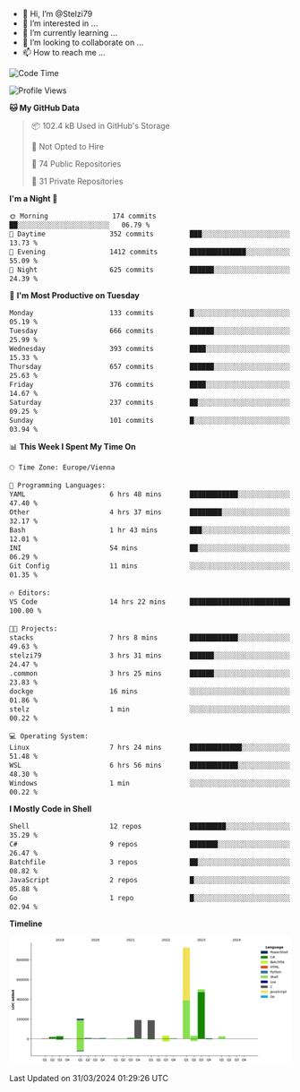 - 👋 Hi, I’m @Stelzi79
- 👀 I’m interested in ...
- 🌱 I’m currently learning ...
- 💞️ I’m looking to collaborate on ...
- 📫 How to reach me ...

<!--START_SECTION:waka-->
![Code Time](http://img.shields.io/badge/Code%20Time-967%20hrs%2059%20mins-blue)

![Profile Views](http://img.shields.io/badge/Profile%20Views-0-blue)

**🐱 My GitHub Data** 

> 📦 102.4 kB Used in GitHub's Storage 
 > 
> 🚫 Not Opted to Hire
 > 
> 📜 74 Public Repositories 
 > 
> 🔑 31 Private Repositories 
 > 
**I'm a Night 🦉** 

```text
🌞 Morning                174 commits         ██░░░░░░░░░░░░░░░░░░░░░░░   06.79 % 
🌆 Daytime                352 commits         ███░░░░░░░░░░░░░░░░░░░░░░   13.73 % 
🌃 Evening                1412 commits        ██████████████░░░░░░░░░░░   55.09 % 
🌙 Night                  625 commits         ██████░░░░░░░░░░░░░░░░░░░   24.39 % 
```
📅 **I'm Most Productive on Tuesday** 

```text
Monday                   133 commits         █░░░░░░░░░░░░░░░░░░░░░░░░   05.19 % 
Tuesday                  666 commits         ██████░░░░░░░░░░░░░░░░░░░   25.99 % 
Wednesday                393 commits         ████░░░░░░░░░░░░░░░░░░░░░   15.33 % 
Thursday                 657 commits         ██████░░░░░░░░░░░░░░░░░░░   25.63 % 
Friday                   376 commits         ████░░░░░░░░░░░░░░░░░░░░░   14.67 % 
Saturday                 237 commits         ██░░░░░░░░░░░░░░░░░░░░░░░   09.25 % 
Sunday                   101 commits         █░░░░░░░░░░░░░░░░░░░░░░░░   03.94 % 
```


📊 **This Week I Spent My Time On** 

```text
🕑︎ Time Zone: Europe/Vienna

💬 Programming Languages: 
YAML                     6 hrs 48 mins       ████████████░░░░░░░░░░░░░   47.40 % 
Other                    4 hrs 37 mins       ████████░░░░░░░░░░░░░░░░░   32.17 % 
Bash                     1 hr 43 mins        ███░░░░░░░░░░░░░░░░░░░░░░   12.01 % 
INI                      54 mins             ██░░░░░░░░░░░░░░░░░░░░░░░   06.29 % 
Git Config               11 mins             ░░░░░░░░░░░░░░░░░░░░░░░░░   01.35 % 

🔥 Editors: 
VS Code                  14 hrs 22 mins      █████████████████████████   100.00 % 

🐱‍💻 Projects: 
stacks                   7 hrs 8 mins        ████████████░░░░░░░░░░░░░   49.63 % 
stelzi79                 3 hrs 31 mins       ██████░░░░░░░░░░░░░░░░░░░   24.47 % 
.common                  3 hrs 25 mins       ██████░░░░░░░░░░░░░░░░░░░   23.83 % 
dockge                   16 mins             ░░░░░░░░░░░░░░░░░░░░░░░░░   01.86 % 
stelz                    1 min               ░░░░░░░░░░░░░░░░░░░░░░░░░   00.22 % 

💻 Operating System: 
Linux                    7 hrs 24 mins       █████████████░░░░░░░░░░░░   51.48 % 
WSL                      6 hrs 56 mins       ████████████░░░░░░░░░░░░░   48.30 % 
Windows                  1 min               ░░░░░░░░░░░░░░░░░░░░░░░░░   00.22 % 
```

**I Mostly Code in Shell** 

```text
Shell                    12 repos            █████████░░░░░░░░░░░░░░░░   35.29 % 
C#                       9 repos             ███████░░░░░░░░░░░░░░░░░░   26.47 % 
Batchfile                3 repos             ██░░░░░░░░░░░░░░░░░░░░░░░   08.82 % 
JavaScript               2 repos             █░░░░░░░░░░░░░░░░░░░░░░░░   05.88 % 
Go                       1 repo              █░░░░░░░░░░░░░░░░░░░░░░░░   02.94 % 
```



**Timeline**

![Lines of Code chart](https://raw.githubusercontent.com/Stelzi79/Stelzi79/main/assets/bar_graph.png)


 Last Updated on 31/03/2024 01:29:26 UTC
<!--END_SECTION:waka-->

<!---
Stelzi79/Stelzi79 is a ✨ special ✨ repository because its `README.md` (this file) appears on your GitHub profile.
You can click the Preview link to take a look at your changes.
--->
